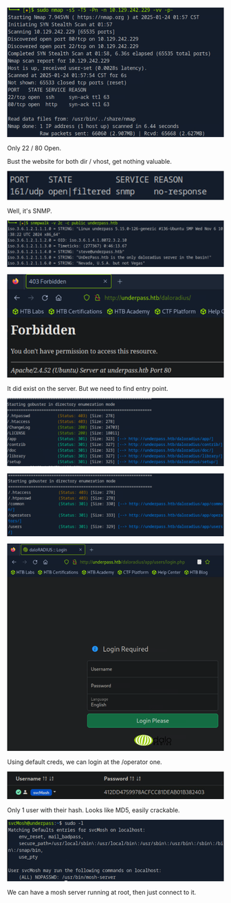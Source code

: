 ![image-20250124155808052](./assets/image-20250124155808052.png)

Only 22 / 80 Open.

Bust the website for both dir / vhost, get nothing valuable.

![image-20250124160721160](./assets/image-20250124160721160.png)

Well, it's SNMP.

![image-20250124160843426](./assets/image-20250124160843426.png)

![image-20250124160947857](./assets/image-20250124160947857.png)

It did exist on the server. But we need to find entry point.

![image-20250124161107134](./assets/image-20250124161107134.png)

![image-20250124161149937](./assets/image-20250124161149937.png)

![image-20250124161136653](./assets/image-20250124161136653.png)

Using default creds, we can login at the /operator one.

![image-20250124162956204](./assets/image-20250124162956204.png)

Only 1 user with their hash. Looks like MD5, easily crackable.

![image-20250124163603423](./assets/image-20250124163603423.png)

We can have a mosh server running at root, then just connect to it.

